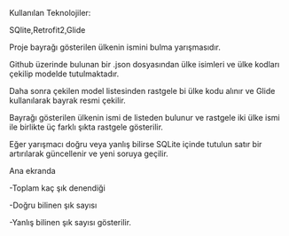 Kullanılan Teknolojiler:

SQlite,Retrofit2,Glide

Proje bayrağı gösterilen ülkenin ismini bulma yarışmasıdır.

Github üzerinde bulunan bir .json dosyasından ülke isimleri ve ülke kodları çekilip modelde tutulmaktadır.

Daha sonra çekilen model listesinden rastgele bi ülke kodu alınır ve Glide kullanılarak bayrak resmi çekilir.

Bayrağı gösterilen ülkenin ismi de listeden bulunur ve rastgele iki ülke ismi ile birlikte üç farklı şıkta rastgele gösterilir.

Eğer yarışmacı doğru veya yanlış bilirse SQLite içinde tutulun satır bir artırılarak güncellenir ve yeni soruya geçilir.

Ana ekranda

-Toplam kaç şık denendiği

-Doğru bilinen şık sayısı

-Yanlış bilinen şık sayısı gösterilir.
